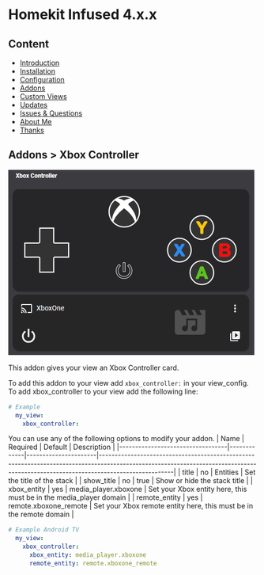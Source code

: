 # Homekit Infused 4.x.x

## Content
- [Introduction](index.md)
- [Installation](installation.md)
- [Configuration](configuration.md)
- [Addons](../addons.md)
- [Custom Views](custom_views.md)
- [Updates](updates.md)
- [Issues & Questions](issues.md)
- [About Me](about.md)
- [Thanks](thanks.md)

## Addons > Xbox Controller

![Homekit Infused](../images/xbox-controller.png)

This addon gives your view an Xbox Controller card.

To add this addon to your view add `xbox_controller:` in your view_config.
To add xbox_controller to your view add the following line:

```yaml
# Example
  my_view:
    xbox_controller:
```

You can use any of the following options to modify your addon.
| Name | Required | Default | Description |
|----------------------------------|-------------|----------------------|-----------------------------------------------------------------------------------------------------------------------------------------------------------------------------------|
| title | no | Entities | Set the title of the stack |
| show_title | no | true | Show or hide the stack title |
| xbox_entity | yes | media_player.xboxone | Set your Xbox entity here, this must be in the media_player domain |
| remote_entity | yes | remote.xboxone_remote | Set your Xbox remote entity here, this must be in the remote domain |

```yaml
# Example Android TV
  my_view:
    xbox_controller:
      xbox_entity: media_player.xboxone
      remote_entity: remote.xboxone_remote
```               